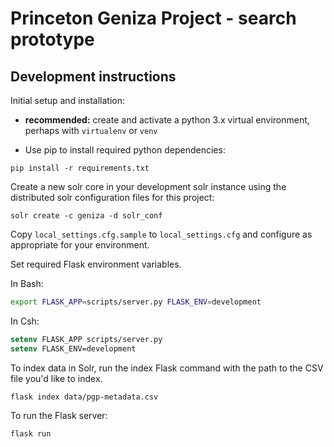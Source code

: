 # Princeton Geniza Project - search prototype


## Development instructions

Initial setup and installation:

- **recommended:** create and activate a python 3.x virtual environment, perhaps with ``virtualenv`` or ``venv``

- Use pip to install required python dependencies:
```
pip install -r requirements.txt
```

Create a new solr core in your development solr instance using the 
distributed solr configuration files for this project:
```
solr create -c geniza -d solr_conf
```

Copy `local_settings.cfg.sample` to `local_settings.cfg` and configure
as appropriate for your environment.

Set required Flask environment variables.

In Bash:
```bash
export FLASK_APP=scripts/server.py FLASK_ENV=development
```

In Csh:
```csh
setenv FLASK_APP scripts/server.py 
setenv FLASK_ENV=development
```

To index data in Solr, run the index Flask command with the path
to the CSV file you'd like to index.
```
flask index data/pgp-metadata.csv
```

To run the Flask server:
```
flask run 
```
